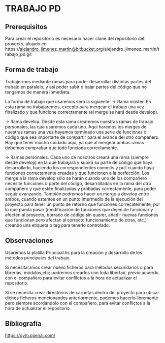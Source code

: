 # TRABAJO PD

## Prerequisitos
Para crear el repositorio es necesario hacer clone del repositorio del proyecto, alojado en
https://alejandro_jimenez_martin@bitbucket.org/alejandro_jimenez_martin/trabajo_pd.git


## Forma de trabajo
Trabajermos mediante ramas para poder desarrollar distintas partes del trabajo en paralelo, y así
poder subir o bajar partes del código que no tengamos de manera inmediata.

La forma de trabajo que usaremos será la siguiente:
-> Rama master.
   En esta rama no trabajaremos, excepto para mergear el trabajo una vez finalizado y que funcione 
   correctamente (el merge se hará desde develop).

-> Rama develop.
   Desde esta rama crearemos nuestras ramas de trabajo personales, las que usaremos cada uno. 
   Aqui haremos los merges de nuestras ramas una vez hayamos terminado una serie de funciones 
   o código que sea importarte de compartir para el avance del otro compañero.
   Hay que tener mucho cuidado aqui, ya que al mergear ambas ramas debemos comprabar que todo 
   funciona correctamente.

-> Ramas personales.
   Cada uno de nosotros creará una rama (siempre desde develop) en la que trabajará y subirá su parte 
   de código que haya desarrollado, haciendo los correspondientes commits y pull cuando haya funciones 
   correctamente creadas y que funcionen a la perfección.
   Los merge a la rama develop sólo se harán cuando uno de los compañero necesite funciones o parte del 
   código, desarrolladas en la rama del otro compañero y que estén finalizadas y probadas correctamente, 
   para poder seguir avanzando.
   También podremos hacer un merge a develop entre ambos, cuando estemos en un punto intermedio de la 
   ejecución del proyecto para tener un punto de retorno que funciones correcatemente, por lo que pueda
   pasar (modificación de funciones que dejen de funcionar y afecten al proyecto, borrado de código sin
   querer, añadir nuevas funciones que funcionan pero afectan al correcto funcionamiento de otras, etc.)
   creando una etiqueta o tag para tenerlo controlado.


## Observaciones
Usaremos la platilla Principal.hs para la creación y desarrollo de los métodos principales del trabajo.

Si necesitaramos crear nuevo ficheros para métodos secundarios o para librerias, módulos,etc; podremos 
crearlos con toda libertad, previo acuerdo con el compañero para evitar confilctos a la hora de actualizar 
el repositorio.

Si se necesita crear directorios de carpetas dentro del proyecto para ubicar dichos ficheros mencionandos
anteriormente, podemos hacerlo libremente pero siempre acordandolo con el compañero, para evitar conflictos
a la hora de actualizar el repositorio.


## Bibliografía
https://gym.openai.com/
